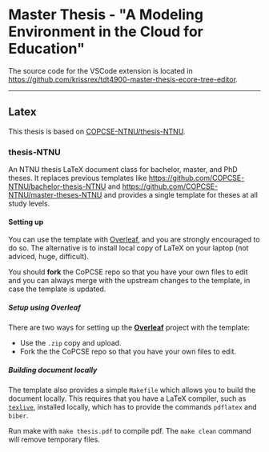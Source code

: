 # Master Thesis - "A Modeling Environment in the Cloud for Education"

The source code for the VSCode extension is located in https://github.com/krissrex/tdt4900-master-thesis-ecore-tree-editor.

---

## Latex

This thesis is based on [COPCSE-NTNU/thesis-NTNU](https://github.com/COPCSE-NTNU/thesis-NTNU).
### thesis-NTNU

An NTNU thesis LaTeX document class for bachelor, master, and PhD theses. It replaces previous templates like https://github.com/COPCSE-NTNU/bachelor-thesis-NTNU and https://github.com/COPCSE-NTNU/master-theses-NTNU and provides a single template for theses at all study levels.

#### Setting up

You can use the template with [Overleaf](http://overleaf.com), and you are strongly encouraged to do so. The alternative is to install local copy of LaTeX on your laptop (not adviced, huge, difficult).

You should **fork** the CoPCSE repo so that you have your own files to edit and you can always merge with the upstream changes to the template, in case the template is updated. 

##### Setup using Overleaf

There are two ways for setting up the [**Overleaf**](http://overleaf.com) project with the template:

* Use the `.zip` copy and upload.
* Fork the the CoPCSE repo so that you have your own files to edit.

##### Building document locally

The template also provides a simple `Makefile` which allows you to build the document locally. This requires that you have a LaTeX compiler, such as [`texlive`](https://www.tug.org/texlive/), installed locally, which has to provide the commands `pdflatex` and `biber`.

Run make with `make thesis.pdf` to compile pdf. 
The `make clean` command will remove temporary files.